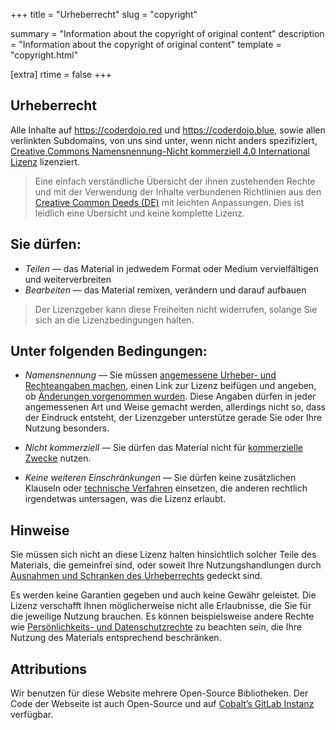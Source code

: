 +++
title = "Urheberrecht"
slug = "copyright"

summary = "Information about the copyright of original content"
description = "Information about the copyright of original content"
template = "copyright.html"

[extra]
rtime = false
+++

## Urheberrecht

Alle Inhalte auf <https://coderdojo.red> und <https://coderdojo.blue>, sowie allen verlinkten Subdomains, von uns sind
unter, wenn nicht anders spezifiziert,
[Creative Commons Namensnennung-Nicht kommerziell 4.0 International Lizenz](https://creativecommons.org/licenses/by-nc/4.0/)
lizenziert.

> Eine einfach verständliche Übersicht der ihnen zustehenden Rechte und mit der Verwendung der Inhalte verbundenen
> Richtlinien aus den [Creative Common Deeds (DE)](https://creativecommons.org/licenses/by-nc/4.0/deed.de) mit leichten
> Anpassungen. Dies ist leidlich eine Übersicht und keine komplette Lizenz.

## Sie dürfen:

-   _Teilen_ — das Material in jedwedem Format oder Medium vervielfältigen und weiterverbreiten
-   _Bearbeiten_ — das Material remixen, verändern und darauf aufbauen

> Der Lizenzgeber kann diese Freiheiten nicht widerrufen, solange Sie sich an die Lizenzbedingungen halten.

## Unter folgenden Bedingungen:

-   _Namensnennung_ — Sie müssen
    [angemessene Urheber- und Rechteangaben machen](https://wiki.creativecommons.org/License_Versions#Detailed_attribution_comparison_chart),
    einen Link zur Lizenz beifügen und angeben, ob
    [Änderungen vorgenommen wurden](https://wiki.creativecommons.org/Best_practices_for_attribution#This_is_a_good_attribution_for_material_you_modified_slightly).
    Diese Angaben dürfen in jeder angemessenen Art und Weise gemacht werden, allerdings nicht so, dass der Eindruck
    entsteht, der Lizenzgeber unterstütze gerade Sie oder Ihre Nutzung besonders.

-   _Nicht kommerziell_ — Sie dürfen das Material nicht für
    [kommerzielle Zwecke](https://creativecommons.org/faq/#does-my-use-violate-the-noncommercial-clause-of-the-licenses)
    nutzen.

-   _Keine weiteren Einschränkungen_ — Sie dürfen keine zusätzlichen Klauseln oder
    [technische Verfahren](https://wiki.creativecommons.org/License_Versions#Application_of_effective_technological_measures_by_users_of_CC-licensed_works_prohibited)
    einsetzen, die anderen rechtlich irgendetwas untersagen, was die Lizenz erlaubt.

## Hinweise

Sie müssen sich nicht an diese Lizenz halten hinsichtlich solcher Teile des Materials, die gemeinfrei sind, oder soweit
Ihre Nutzungshandlungen durch
[Ausnahmen und Schranken des Urheberrechts](https://creativecommons.org/faq/#do-creative-commons-licenses-affect-exceptions-and-limitations-to-copyright-such-as-fair-dealing-and-fair-use)
gedeckt sind.

Es werden keine Garantien gegeben und auch keine Gewähr geleistet. Die Lizenz verschafft Ihnen möglicherweise nicht alle
Erlaubnisse, die Sie für die jeweilige Nutzung brauchen. Es können beispielsweise andere Rechte wie
[Persönlichkeits- und Datenschutzrechte](https://wiki.creativecommons.org/Considerations_for_licensors_and_licensees) zu
beachten sein, die Ihre Nutzung des Materials entsprechend beschränken.

## Attributions

Wir benutzen für diese Website mehrere Open-Source Bibliotheken. Der Code der Webseite ist auch Open-Source und auf
[Cobalt’s GitLab Instanz](https://gitlab.cobalt.rocks/coderdojo) verfügbar.
